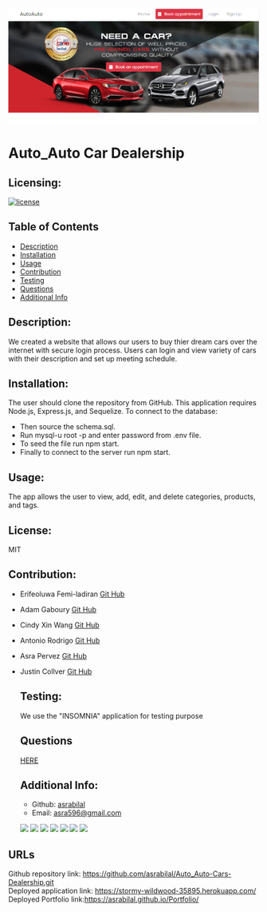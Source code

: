 
 ![AutoAuto Website](./public/pictures/website-example.png)

# Auto_Auto Car Dealership
  ## Licensing:
  [![license](https://img.shields.io/badge/license-MIT-blue)](https://shields.io)
  ## Table of Contents 
  - [Description](#description)
  - [Installation](#installation)
  - [Usage](#usage)
  - [Contribution](#contribution)
  - [Testing](#testing)
  - [Questions](#questions)
  - [Additional Info](#additional-info)
 
 
  ## Description:
  We created a website that allows our users to buy thier dream cars over the internet with secure login process. Users can login and view variety of cars with their description and set up meeting schedule.
  ## Installation:
  The user should clone the repository from GitHub. This application requires Node.js, Express.js, and Sequelize. To connect to the database:
  - Then source the schema.sql.
  - Run mysql-u root -p and enter password from .env file.
  - To seed the file run npm start.
  - Finally to connect to the server run npm start.
  ## Usage:
  The app allows the user to view, add, edit, and delete categories, products, and tags.
  ## License:
  MIT
  ## Contribution:
 - Erifeoluwa Femi-ladiran [Git Hub](https://github.com/FOR-TIMI)
- Adam Gaboury [Git Hub](https://github.com/AdamGabo)
- Cindy Xin Wang [Git Hub](https://github.com/CindyX1109)
- Antonio Rodrigo [Git Hub](https://github.com/Maemis)
- Asra Pervez [Git Hub](https://github.com/asrabilal)
- Justin Collver [Git Hub](https://github.com/threewide)
  ## Testing:
  We use the "INSOMNIA" application for testing purpose
  ## Questions
  [HERE](https://github.com/asrabilal)

   
  
  ## Additional Info:
  - Github: [asrabilal](https://github.com/asrabilal)
  - Email: asra596@gmail.com 

  <p>
    <img src="https://img.shields.io/badge/-HTML-neon" />
    <img src="https://img.shields.io/badge/-CSS-lightgrey" />
    <img src="https://img.shields.io/badge/-JavaScript-purple" />
    <img src="https://img.shields.io/badge/-Node-green" />
    <img src="https://img.shields.io/badge/-MVC-blue" />
    <img src="https://img.shields.io/badge/-npm-yellow" />
    <img src="https://img.shields.io/badge/-Jest-orange" />
</p>

## URLs
Github repository link: https://github.com/asrabilal/Auto_Auto-Cars-Dealership.git <br>
Deployed application link: https://stormy-wildwood-35895.herokuapp.com/ <br>
Deployed Portfolio link:https://asrabilal.github.io/Portfolio/
